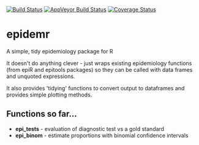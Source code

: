 [![Build Status](https://travis-ci.org/ianhandel/epidemr.svg?branch=master)](https://travis-ci.org/ianhandel/epidemr)
[![AppVeyor Build Status](https://ci.appveyor.com/api/projects/status/github/ianhandel/epidemr?branch=master&svg=true)](https://ci.appveyor.com/project/ianhandel/epidemr)
[![Coverage Status](https://img.shields.io/codecov/c/github/ianhandel/epidemr/master.svg)](https://codecov.io/github/ianhandel/epidemr?branch=master)

# epidemr
A simple, tidy epidemiology package for R

It doesn't do anything clever - just wraps existing epidemiology functions (from epiR and epitools packages) so they can be called with data frames and unquoted expressions.

It also provides 'tidying' functions to convert output to dataframes and provides simple plotting methods.

## Functions so far...
* __epi_tests__ - evaluation of diagnostic test vs a gold standard
* __epi_binom__ - estimate proportions with binomial confidence intervals 
